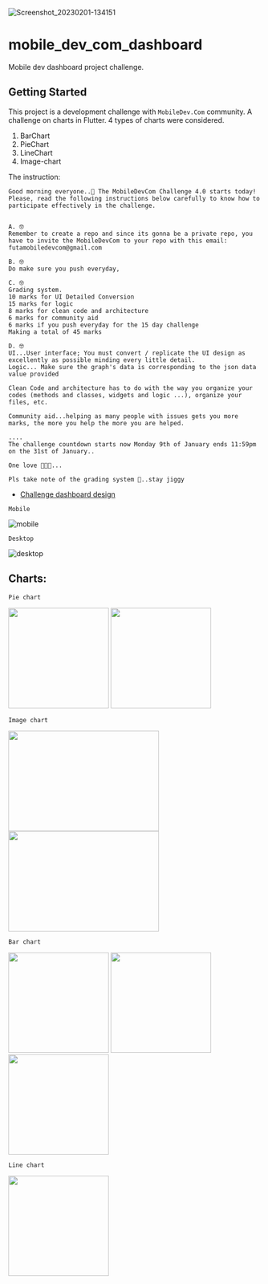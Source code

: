 ![Screenshot_20230201-134151](https://user-images.githubusercontent.com/66129851/216054332-1fa03fd3-2eed-498f-9013-955b667f0cd5.jpg)
# mobile_dev_com_dashboard

Mobile dev dashboard project challenge.

## Getting Started

This project is a development challenge with `MobileDev.Com` community.
A challenge on charts in Flutter.
4 types of charts were considered.
1. BarChart
2. PieChart
3. LineChart
4. Image-chart
 
 The instruction:
```
Good morning everyone..🤖 The MobileDevCom Challenge 4.0 starts today! Please, read the following instructions below carefully to know how to participate effectively in the challenge.


A. 🤓
Remember to create a repo and since its gonna be a private repo, you have to invite the MobileDevCom to your repo with this email: futamobiledevcom@gmail.com 

B. 🤓
Do make sure you push everyday, 

C. 🤓
Grading system.
10 marks for UI Detailed Conversion
15 marks for logic
8 marks for clean code and architecture
6 marks for community aid
6 marks if you push everyday for the 15 day challenge 
Making a total of 45 marks

D. 🤓
UI...User interface; You must convert / replicate the UI design as excellently as possible minding every little detail.
Logic... Make sure the graph's data is corresponding to the json data value provided

Clean Code and architecture has to do with the way you organize your codes (methods and classes, widgets and logic ...), organize your files, etc.

Community aid...helping as many people with issues gets you more marks, the more you help the more you are helped.

....
The challenge countdown starts now Monday 9th of January ends 11:59pm on the 31st of January..

One love 💙💙😎...

Pls take note of the grading system 🤠..stay jiggy
```
- [Challenge dashboard design](https://www.figma.com/file/7zOGzPAZiqxTt6G90qzA0z/Graph-UI?node-id=24%3A1556&t=zoS4RJCrF64vRD4R-0)
 
```Mobile```


![mobile](https://user-images.githubusercontent.com/66129851/215866097-49660e83-0367-4855-bb41-9f297a5ba812.jpg) 


```Desktop``` 


![desktop](https://user-images.githubusercontent.com/66129851/215866370-cbffe825-01ec-49f9-ae9c-338e38c3334e.jpg)

## Charts:

``` Pie chart ```



<img src= https://user-images.githubusercontent.com/66129851/215867793-2b266919-6af3-4bc0-bafa-7f21655368f1.jpg  width="200" height="200"> <img src= https://user-images.githubusercontent.com/66129851/215867190-c2a29349-a4c6-473a-8ba5-264371168427.jpg  width="200" height="200">

``` Image chart ```



<img src= https://user-images.githubusercontent.com/66129851/215867145-882a7824-91b0-44df-b0cc-7901c89e24c6.jpg  width="300" height="200"> <img src= https://user-images.githubusercontent.com/66129851/215867153-5e9c8b26-67c4-489e-99c7-c80d3e49cd26.jpg  width="300" height="200"> 

``` Bar chart ```



<img src= https://user-images.githubusercontent.com/66129851/215867164-84571c41-3674-4efa-9296-c6a76bd475ac.jpg  width="200" height="200"> 
<img src= https://user-images.githubusercontent.com/66129851/215867109-4b43cd4d-1cba-48b3-916b-f91e227566f3.jpg  width="200" height="200"> <img src= https://user-images.githubusercontent.com/66129851/215867132-655c4af6-07d5-459d-9a64-c838685b1ae7.jpg  width="200" height="200"> 

``` Line chart ```



<img src= https://user-images.githubusercontent.com/66129851/215867206-ea12924c-65e9-4258-90b2-c11e5d63af91.jpg  width="200" height="200"> 

 
